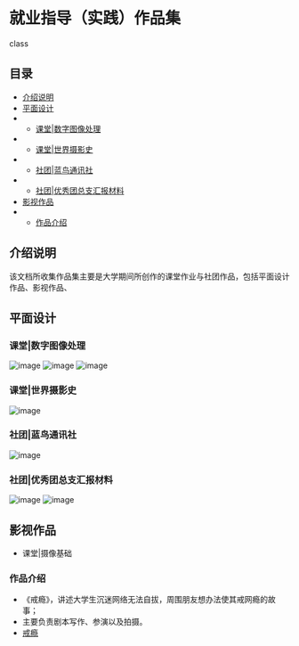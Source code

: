 # 就业指导（实践）作品集
class

## 目录
- [介绍说明](#介绍说明)
- [平面设计](#平面设计)
- - [课堂|数字图像处理](#课堂|数字图像处理)
- - [课堂|世界摄影史](#课堂|世界摄影史)
- - [社团|蓝鸟通讯社](#社团|蓝鸟通讯社)
- - [社团|优秀团总支汇报材料](#社团|优秀团总支汇报材料)
- [影视作品](#影视作品)
- - [作品介绍](#作品介绍)
## 介绍说明
该文档所收集作品集主要是大学期间所创作的课堂作业与社团作品，包括平面设计作品、影视作品、

## 平面设计
### 课堂|数字图像处理
![image](https://github.com/WWWWp/portfolio/blob/master/image/5_%E6%8E%92%E7%89%88.jpg)
![image](https://github.com/WWWWp/portfolio/blob/master/image/6_%E5%8A%A8%E7%89%A9.jpg)
![image](https://github.com/WWWWp/portfolio/blob/master/image/7_%E4%BA%BA%E7%89%A9.jpg)

### 课堂|世界摄影史
![image](https://github.com/WWWWp/portfolio/blob/master/image/8_.jpg)

### 社团|蓝鸟通讯社
![image](https://github.com/WWWWp/portfolio/blob/master/image/9.jpg)

### 社团|优秀团总支汇报材料
![image](https://github.com/WWWWp/portfolio/blob/master/image/0%E5%B0%81%E9%9D%A2.jpg)
![image](https://github.com/WWWWp/portfolio/blob/master/image/1%E7%9B%AE%E5%BD%95%EF%BC%88%E5%B7%A6_.jpg)

## 影视作品
- 课堂|摄像基础
### 作品介绍
- 《戒瘾》，讲述大学生沉迷网络无法自拔，周围朋友想办法使其戒网瘾的故事；
- 主要负责剧本写作、参演以及拍摄。
- [戒瘾](https://www.bilibili.com/video/av18031131)